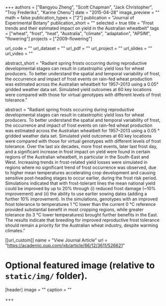 +++
authors = ["Bangyou Zheng", "Scott Chapman", "Jack Christopher", "Troy Frederiks", "Karine Chenu"]
date = "2015-04-28"
image_preview = ""
math = false
publication_types = ["2"]
publication = "Journal of Experimental Botany"
publication_short = ""
selected = true
title = "Frost trends and their estimated impact on yield in the Australian wheatbelt"
tags = ["wheat", "frost", "heat", "Australia", "climate", "adaptation", "APSIM", "flowering"]
projects = ["2009-flowering"]

url_code = ""
url_dataset = ""
url_pdf = ""
url_project = ""
url_slides = ""
url_video = ""

abstract_short = "Radiant spring frosts occurring during reproductive developmental stages can result in catastrophic yield loss for wheat producers. To better understand the spatial and temporal variability of frost, the occurrence and impact of frost events on rain-fed wheat production was estimated across the Australian wheatbelt for 1957–2013 using a 0.05° gridded weather data set. Simulated yield outcomes at 60 key locations were compared with those for virtual genotypes with different levels of frost tolerance."

abstract = "Radiant spring frosts occurring during reproductive developmental stages can result in catastrophic yield loss for wheat producers. To better understand the spatial and temporal variability of frost, the occurrence and impact of frost events on rain-fed wheat production was estimated across the Australian wheatbelt for 1957–2013 using a 0.05 ° gridded weather data set. Simulated yield outcomes at 60 key locations were compared with those for virtual genotypes with different levels of frost tolerance. Over the last six decades, more frost events, later last frost day, and a significant increase in frost impact on yield were found in certain regions of the Australian wheatbelt, in particular in the South-East and West. Increasing trends in frost-related yield losses were simulated in regions where no significant trend of frost occurrence was observed, due to higher mean temperatures accelerating crop development and causing sensitive post-heading stages to occur earlier, during the frost risk period. Simulations indicated that with frost-tolerant lines the mean national yield could be improved by up to 20% through (i) reduced frost damage (~10% improvement) and (ii) the ability to use earlier sowing dates (adding a further 10% improvement). In the simulations, genotypes with an improved frost tolerance to temperatures 1 °C lower than the current 0 °C reference provided substantial benefit in most cropping regions, while greater tolerance (to 3 °C lower temperatures) brought further benefits in the East. The results indicate that breeding for improved reproductive frost tolerance should remain a priority for the Australian wheat industry, despite warming climates."



[[url_custom]]
name = "View Journal Article"
url = "https://academic.oup.com/jxb/article/66/12/3611/526621"

# Optional featured image (relative to `static/img/` folder).
[header]
image = ""
caption = ""

+++
